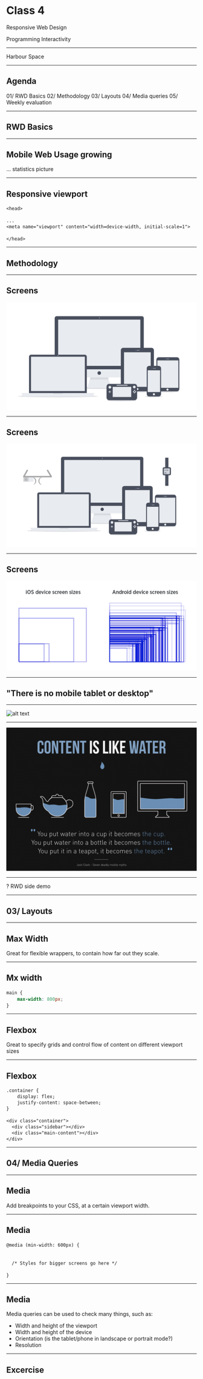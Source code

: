 # Class 4

Responsive Web Design

Programming Interactivity

 ----

Harbour Space

---

## Agenda

01/ RWD Basics
02/ Methodology
03/ Layouts
04/ Media queries
05/ Weekly evaluation

---

## RWD Basics

----

## Mobile Web Usage growing

... statistics picture

---

## Responsive viewport

```
<head>

...
<meta name="viewport" content="width=device-width, initial-scale=1">

</head>

```

---

## Methodology

---

## Screens

![devices](attachment/devices.png)

---

## Screens

![devices plus watch](attachment/devices-watch.png)

---

## Screens

![android vs ios sizes](attachment/android-ios-sizes.png)

---

## "There is no mobile tablet or desktop"

---

![alt text](attachment/device-sizes.png)

---

![alt text](attachment/content-is-like-water.png)

---

? RWD side demo

---

## 03/ Layouts

---

## Max Width

Great for flexible wrappers, to contain how far out they scale.

---

## Mx width

``` CSS
main { 
    max-width: 800px; 
}
```

---

## Flexbox

Great to specify grids and control flow of content on different viewport sizes

---

## Flexbox

```
.container { 
    display: flex;
    justify-content: space-between;
}

<div class="container">
  <div class="sidebar"></div>
  <div class="main-content"></div>
</div>
```

---

## 04/ Media Queries

---

## Media

Add breakpoints to your CSS, at a certain  viewport width.

---

## Media

```
@media (min-width: 600px) {
  
  
  /* Styles for bigger screens go here */

}
```

---

## Media

Media queries can be used to check many things, such as:
- Width and height of the viewport
- Width and height of the device
- Orientation (is the tablet/phone in landscape or portrait mode?)
- Resolution

---

## Excercise